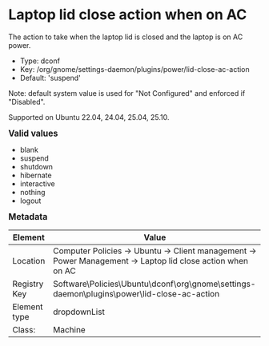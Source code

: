 # Laptop lid close action when on AC

The action to take when the laptop lid is closed and the laptop is on AC power.

- Type: dconf
- Key: /org/gnome/settings-daemon/plugins/power/lid-close-ac-action
- Default: 'suspend'

Note: default system value is used for "Not Configured" and enforced if "Disabled".

Supported on Ubuntu 22.04, 24.04, 25.04, 25.10.

<span style="font-size: larger;">**Valid values**</span>

* blank
* suspend
* shutdown
* hibernate
* interactive
* nothing
* logout


<span style="font-size: larger;">**Metadata**</span>

| Element      | Value            |
| ---          | ---              |
| Location     | Computer Policies -> Ubuntu -> Client management -> Power Management -> Laptop lid close action when on AC    |
| Registry Key | Software\Policies\Ubuntu\dconf\org\gnome\settings-daemon\plugins\power\lid-close-ac-action         |
| Element type | dropdownList |
| Class:       | Machine       |
